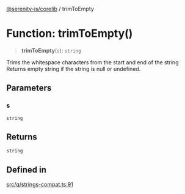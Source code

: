 [@serenity-is/corelib](../README.md) / trimToEmpty

# Function: trimToEmpty()

> **trimToEmpty**(`s`): `string`

Trims the whitespace characters from the start and end of the string
Returns empty string if the string is null or undefined.

## Parameters

### s

`string`

## Returns

`string`

## Defined in

[src/q/strings-compat.ts:91](https://github.com/serenity-is/serenity/blob/master/packages/corelib/src/q/strings-compat.ts#L91)
